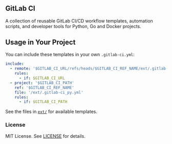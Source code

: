 #

## GitLab CI

A collection of reusable GitLab CI/CD workflow templates, automation scripts, and developer tools for Python, Go and Docker projects.

## Usage in Your Project

You can include these templates in your own `.gitlab-ci.yml`:

```yaml
include:
  - remote: '$GITLAB_CI_URL/refs/heads/$GITLAB_CI_REF_NAME/ext/.gitlab-ci_py.yml'
    rules:
      - if: $GITLAB_CI_URL
  - project: '$GITLAB_CI_PATH'
    ref: '$GITLAB_CI_REF_NAME'
    file: '/ext/.gitlab-ci_py.yml'
    rules:
      - if: $GITLAB_CI_PATH
```

See the files in [`ext/`](ext/) for available templates.

### License

MIT License. See [LICENSE](LICENSE) for details.
